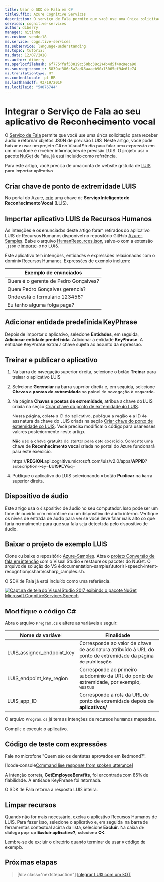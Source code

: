 ```yaml
---
title: Usar o SDK de Fala em C#
titleSuffix: Azure Cognitive Services
description: O serviço de Fala permite que você use uma única solicitação para receber áudio e retornar objetos JSON de previsão do LUIS. Neste artigo, você pode baixar e usar um projeto C# no Visual Studio para falar uma expressão em um microfone e receber informações de previsão LUIS.
services: cognitive-services
author: diberry
manager: nitinme
ms.custom: seodec18
ms.service: cognitive-services
ms.subservice: language-understanding
ms.topic: tutorial
ms.date: 12/07/2018
ms.author: diberry
ms.openlocfilehash: 6f775ffaf53019cc50bc38c294b4d5f40c8eca90
ms.sourcegitcommit: 5839af386c5a2ad46aaaeb90a13065ef94e61e74
ms.translationtype: HT
ms.contentlocale: pt-BR
ms.lasthandoff: 03/19/2019
ms.locfileid: "58076744"
---
```

# <a name="integrate-speech-service-with-your-language-understanding-app"></a>Integrar o Serviço de Fala ao seu aplicativo de Reconhecimento vocal
O [Serviço de Fala](https://docs.microsoft.com/azure/cognitive-services/Speech-Service/) permite que você use uma única solicitação para receber áudio e retornar objetos JSON de previsão LUIS. Neste artigo, você pode baixar e usar um projeto C# no Visual Studio para falar uma expressão em um microfone e receber informações de previsão LUIS. O projeto usa o pacote [NuGet](https://www.nuget.org/packages/Microsoft.CognitiveServices.Speech/) de Fala, já está incluído como referência. 

Para este artigo, você precisa de uma conta de website gratuita de [LUIS][LUIS] para importar aplicativo.

## <a name="create-luis-endpoint-key"></a>Criar chave de ponto de extremidade LUIS
No portal do Azure, [crie](luis-how-to-azure-subscription.md) uma chave de **Serviço Inteligente de Reconhecimento Vocal** (LUÍS). 

## <a name="import-human-resources-luis-app"></a>Importar aplicativo LUIS de Recursos Humanos
As intenções e os enunciados deste artigo foram retirados do aplicativo LUIS de Recursos Humanos disponível no repositório GitHub [Azure-Samples](https://github.com/Azure-Samples/cognitive-services-language-understanding). Baixe o arquivo [HumanResources.json](https://github.com/Azure-Samples/cognitive-services-language-understanding/blob/master/documentation-samples/tutorials/HumanResources.json), salve-o com a extensão `.json` e [importe](luis-how-to-start-new-app.md#import-new-app)-o no LUIS. 

Este aplicativo tem intenções, entidades e expressões relacionadas com o domínio Recursos Humanos. Expressões de exemplo incluem:

|Exemplo de enunciados|
|--|
|Quem é o gerente de Pedro Gonçalves?|
|Quem Pedro Gonçalves gerencia?|
|Onde está o formulário 123456?|
|Eu tenho alguma folga paga?|


## <a name="add-keyphrase-prebuilt-entity"></a>Adicionar entidade predefinida KeyPhrase
Depois de importar o aplicativo, selecione **Entidades**, em seguida, **Adicionar entidade predefinida**. Adicionar a entidade **KeyPhrase**. A entidade KeyPhrase extrai a chave sujeita ao assunto da expressão.

## <a name="train-and-publish-the-app"></a>Treinar e publicar o aplicativo
1. Na barra de navegação superior direita, selecione o botão **Treinar** para treinar o aplicativo LUIS.

2. Selecione **Gerenciar** na barra superior direita e, em seguida, selecione **Chaves e pontos de extremidade** no painel de navegação à esquerda. 

3. Na página **Chaves e pontos de extremidade**, atribua a chave do LUIS criada na seção [Criar chave do ponto de extremidade do LUIS](#create-luis-endpoint-key).

   Nessa página, colete a ID do aplicativo, publique a região e a ID de assinatura da chave do LUIS criada na seção [Criar chave do ponto de extremidade do LUIS](#create-luis-endpoint-key). Você precisa modificar o código para usar esses valores posteriormente neste artigo. 
  
   **Não** use a chave gratuita de starter para este exercício. Somente uma chave de **Reconhecimento vocal** criada no portal do Azure funcionará para este exercício. 

   https://**REGION**.api.cognitive.microsoft.com/luis/v2.0/apps/**APPID**?subscription-key=**LUISKEY**&q=


4. Publique o aplicativo do LUIS selecionando o botão **Publicar** na barra superior direita. 

## <a name="audio-device"></a>Dispositivo de áudio
Este artigo usa o dispositivo de áudio no seu computador. Isso pode ser um fone de ouvido com microfone ou um dispositivo de áudio interno. Verifique os níveis de entrada de áudio para ver se você deve falar mais alto do que faria normalmente para que sua fala seja detectada pelo dispositivo de áudio. 

## <a name="download-the-luis-sample-project"></a>Baixar o projeto de exemplo LUIS
 Clone ou baixe o repositório [Azure-Samples](https://github.com/Azure-Samples/cognitive-services-language-understanding). Abra o [projeto Conversão de fala em intenção](https://github.com/Azure-Samples/cognitive-services-language-understanding/tree/master/documentation-samples/tutorial-speech-intent-recognition) com o Visual Studio e restaure os pacotes do NuGet. O arquivo de solução do VS é documentation-samples\tutorial-speech-intent-recognition\csharp\csharp_samples.sln.

O SDK de Fala já está incluído como uma referência. 

[![Captura de tela do Visual Studio 2017 exibindo o pacote NuGet Microsoft.CognitiveServices.Speech](./media/luis-tutorial-speech-to-intent/nuget-package.png "Captura de tela do Visual Studio 2017 exibindo o pacote NuGet Microsoft.CognitiveServices.Speech")](./media/luis-tutorial-speech-to-intent/nuget-package.png#lightbox)

## <a name="modify-the-c-code"></a>Modifique o código C#
Abra o arquivo `Program.cs` e altere as variáveis a seguir:

|Nome da variável|Finalidade|
|--|--|
|LUIS_assigned_endpoint_key|Corresponde ao valor de chave de assinatura atribuído à URL do ponto de extremidade da página de publicação|
|LUIS_endpoint_key_region|Corresponde ao primeiro subdomínio da URL do ponto de extremidade, por exemplo, `westus`|
|LUIS_app_ID|Corresponde a rota da URL de ponto de extremidade depois de **aplicativos/**|

O arquivo `Program.cs` já tem as intenções de recursos humanos mapeadas.

Compile e execute o aplicativo. 

## <a name="test-code-with-utterance"></a>Código de teste com expressões
Fale no microfone "Quem são os dentistas aprovados em Redmond?".

[!code-console[Command line response from spoken utterance](~/samples-luis/documentation-samples/tutorial-speech-intent-recognition/console-output.txt "Command line response from spoken utterance")]

A intenção correta, **GetEmployeeBenefits**, foi encontrada com 85% de fiabilidade. A entidade KeyPhrase foi retornada. 

O SDK de Fala retorna a resposta LUIS inteira. 

## <a name="clean-up-resources"></a>Limpar recursos
Quando não for mais necessário, exclua o aplicativo Recursos Humanos de LUIS. Para fazer isso, selecione o aplicativo e, em seguida, na barra de ferramentas contextual acima da lista, selecione **Excluir**. Na caixa de diálogo pop-up **Excluir aplicativo?**, selecione **OK**.

Lembre-se de excluir o diretório quando terminar de usar o código de exemplo.

## <a name="next-steps"></a>Próximas etapas

> [!div class="nextstepaction"]
> [Integrar LUIS com um BOT](luis-csharp-tutorial-build-bot-framework-sample.md)

[LUIS]: https://docs.microsoft.com/azure/cognitive-services/luis/luis-reference-regions#luis-website
